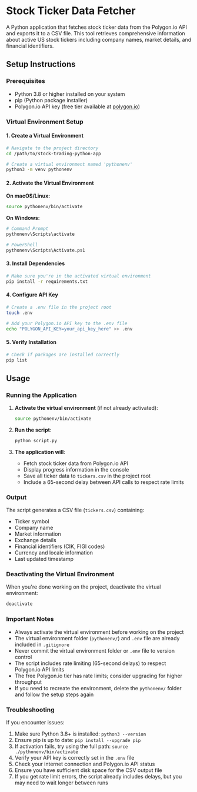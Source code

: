 # Stock Ticker Data Fetcher

A Python application that fetches stock ticker data from the Polygon.io API and exports it to a CSV file. This tool retrieves comprehensive information about active US stock tickers including company names, market details, and financial identifiers.

## Setup Instructions

### Prerequisites
- Python 3.8 or higher installed on your system
- pip (Python package installer)
- Polygon.io API key (free tier available at [polygon.io](https://polygon.io))

### Virtual Environment Setup

#### 1. Create a Virtual Environment
```bash
# Navigate to the project directory
cd /path/to/stock-trading-python-app

# Create a virtual environment named 'pythonenv'
python3 -m venv pythonenv
```

#### 2. Activate the Virtual Environment

**On macOS/Linux:**
```bash
source pythonenv/bin/activate
```

**On Windows:**
```bash
# Command Prompt
pythonenv\Scripts\activate

# PowerShell
pythonenv\Scripts\Activate.ps1
```

#### 3. Install Dependencies
```bash
# Make sure you're in the activated virtual environment
pip install -r requirements.txt
```

#### 4. Configure API Key
```bash
# Create a .env file in the project root
touch .env

# Add your Polygon.io API key to the .env file
echo "POLYGON_API_KEY=your_api_key_here" >> .env
```

#### 5. Verify Installation
```bash
# Check if packages are installed correctly
pip list
```

## Usage

### Running the Application

1. **Activate the virtual environment** (if not already activated):
   ```bash
   source pythonenv/bin/activate
   ```

2. **Run the script**:
   ```bash
   python script.py
   ```

3. **The application will**:
   - Fetch stock ticker data from Polygon.io API
   - Display progress information in the console
   - Save all ticker data to `tickers.csv` in the project root
   - Include a 65-second delay between API calls to respect rate limits

### Output

The script generates a CSV file (`tickers.csv`) containing:
- Ticker symbol
- Company name
- Market information
- Exchange details
- Financial identifiers (CIK, FIGI codes)
- Currency and locale information
- Last updated timestamp

### Deactivating the Virtual Environment

When you're done working on the project, deactivate the virtual environment:

```bash
deactivate
```

### Important Notes

- Always activate the virtual environment before working on the project
- The virtual environment folder (`pythonenv/`) and `.env` file are already included in `.gitignore`
- Never commit the virtual environment folder or `.env` file to version control
- The script includes rate limiting (65-second delays) to respect Polygon.io API limits
- The free Polygon.io tier has rate limits; consider upgrading for higher throughput
- If you need to recreate the environment, delete the `pythonenv/` folder and follow the setup steps again

### Troubleshooting

If you encounter issues:
1. Make sure Python 3.8+ is installed: `python3 --version`
2. Ensure pip is up to date: `pip install --upgrade pip`
3. If activation fails, try using the full path: `source ./pythonenv/bin/activate`
4. Verify your API key is correctly set in the `.env` file
5. Check your internet connection and Polygon.io API status
6. Ensure you have sufficient disk space for the CSV output file
7. If you get rate limit errors, the script already includes delays, but you may need to wait longer between runs
